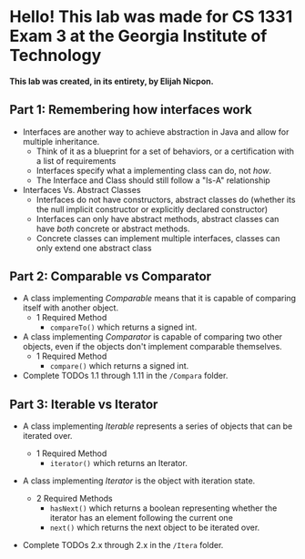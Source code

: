 # Hello! This lab was made for CS 1331 Exam 3 at the Georgia Institute of Technology
#### This lab was created, in its entirety, by Elijah Nicpon.

## Part 1: Remembering how interfaces work
- Interfaces are another way to achieve abstraction in Java and allow for multiple inheritance.
  - Think of it as a blueprint for a set of behaviors, or a certification with a list of requirements
  - Interfaces specify what a implementing class can do, not *how*.
  - The Interface and Class should still follow a "Is-A" relationship
- Interfaces Vs. Abstract Classes
  - Interfaces do not have constructors, abstract classes do (whether its the null implicit constructor or explicitly declared constructor)
  - Interfaces can only have abstract methods, abstract classes can have *both* concrete or abstract methods.
  - Concrete classes can implement multiple interfaces, classes can only extend one abstract class
  
## Part 2: Comparable vs Comparator
- A class implementing *Comparable* means that it is capable of comparing itself with another object.
  - 1 Required Method
    - `compareTo()` which returns a signed int.
- A class implementing *Comparator* is capable of comparing two other objects, even if the objects don't implement comparable themselves.
  - 1 Required Method
    - `compare()` which returns a signed int.
- Complete TODOs 1.1 through 1.11 in the `/Compara` folder.

## Part 3: Iterable vs Iterator
- A class implementing *Iterable* represents a series of objects that can be iterated over. 
  - 1 Required Method
    - `iterator()` which returns an Iterator.
- A class implementing *Iterator* is the object with iteration state.
  - 2 Required Methods
    - `hasNext()` which returns a boolean representing whether the iterator has an element following the current one
    - `next()` which returns the next object to be iterated over.

- Complete TODOs 2.x through 2.x in the `/Itera` folder.